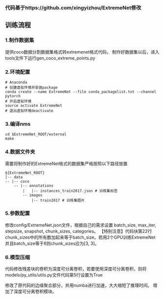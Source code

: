### 代码基于https://github.com/xingyizhou/ExtremeNet修改 
## 训练流程
### 1.制作数据集
提供coco数据分割数据集格式转extremenet格式代码，
制作好数据集以后，进入tools文件下运行gen_coco_extreme_points.py
### 2.环境配置
```
# Anaconda
# 创建虚拟环境并安装package
conda create --name ExtremeNet --file conda_packagelist.txt --channel pytorch
# 开启虚拟环境
source activate ExtremeNet
# 退出虚拟环境deactivate
```  
### 3.编译nms
```
cd $ExtremeNet_ROOT/external
make
```
### 4.数据文件夹
需要将制作好的ExtremeNet格式的数据集严格按照以下路径放置
```
${ExtremeNet_ROOT}
|-- data
-- |-- coco
    -- |-- annotations
        |   |-- instances_train2017.json # 训练集标签
        -- images
            |-- train2017 # 训练集图片
```
### 5.参数配置
修改config/ExtremeNet.json文件，根据自己的需求设置 batch_size, max_iter, stepsize, snapshot, chunk_sizes, categories。
【特别注意】代码块第22行chunk_sizes中的所有数加起来等于batch_size。若用2个GPU训练ExtremeNet并且batch_size等于6则chunk_sizes应为[3, 3]。

### 6.模型压缩
代码修改残差块的卷积为深度可分离卷积，若要使用深度可分离卷积，则将models/py_utils/utils.py文件代码第5行设置为True

修改了原代码的边缘聚合部分，并用numba进行加速，大大缩短了推理时间。
增加了深度可分离卷积模块。
